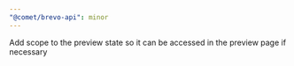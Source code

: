 ```yaml
---
"@comet/brevo-api": minor
---
```


Add scope to the preview state so it can be accessed in the preview page if necessary
